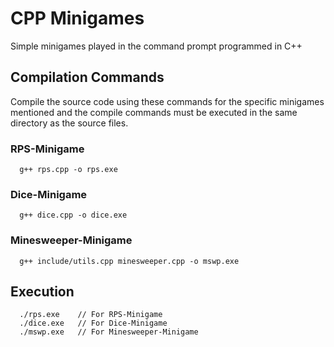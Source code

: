 # CPP Minigames

Simple minigames played in the command prompt programmed in C++

## Compilation Commands

Compile the source code using these commands for the specific minigames mentioned and the compile commands must be executed in the same directory as the source files.

### RPS-Minigame
```
  g++ rps.cpp -o rps.exe
```

### Dice-Minigame
```
  g++ dice.cpp -o dice.exe
```

### Minesweeper-Minigame
```
  g++ include/utils.cpp minesweeper.cpp -o mswp.exe
```

## Execution
```
  ./rps.exe    // For RPS-Minigame
  ./dice.exe   // For Dice-Minigame
  ./mswp.exe   // For Minesweeper-Minigame
```
    
